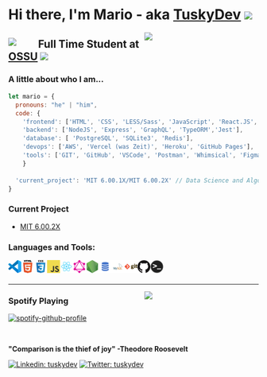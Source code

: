 <h1>
  Hi there, I'm Mario - aka
  <a href="https://github.com/tuskydev" target="_blank">TuskyDev</a>
  <img
    src="https://media.giphy.com/media/MwkyJ79beYGrhL56CF/giphy.gif"
    width= "70"
  />
</h1>

<img align='right' src="https://media.giphy.com/media/UvJQnKhuHajX0yZXYO/giphy.gif" width="230">

<!---
<img src="https://img.shields.io/website?label=Portfolio&style=for-the-badge&url=https://tuskydev.com/" href="https://tuskydev.com/"/>
-->

<h2>
  <img align="left" src="https://media.giphy.com/media/kKcKoPlL6RAtF6TZ0v/giphy.gif" width="60"/>

  Full Time Student at
  <a href="https://github.com/ossu/data-science" target="_blank">OSSU</a>
  <img
    src="https://media.giphy.com/media/okNF0ZTUeOQ2XavMLi/giphy.gif"
    width="40"
  />
</h2>

<h3>
  A little about who I am...
</h3>

```javascript
let mario = {
  pronouns: "he" | "him",
  code: {
    'frontend': ['HTML', 'CSS', 'LESS/Sass', 'JavaScript', 'React.JS', 'Next.JS','TypeScript', 'Styled-Components'],
    'backend': ['NodeJS', 'Express', 'GraphQL', 'TypeORM','Jest'],
    'database': [ 'PostgreSQL', 'SQLite3', 'Redis'],
    'devops': ['AWS', 'Vercel (was Zeit)', 'Heroku', 'GitHub Pages'],
    'tools': ['GIT', 'GitHub', 'VSCode', 'Postman', 'Whimsical', 'Figma', 'DB-Designer', 'React libraries'],
    }

  'current_project': 'MIT 6.00.1X/MIT 6.00.2X' // Data Science and Algorithm class from MIT (see link below)
}
```

### Current Project

- [MIT 6.00.2X](https://github.com/tuskydev/MIT-6.00.2x)

### Languages and Tools:

<img align="left" alt="Visual Studio Code" width="26px" src="https://raw.githubusercontent.com/github/explore/80688e429a7d4ef2fca1e82350fe8e3517d3494d/topics/visual-studio-code/visual-studio-code.png" />
<img align="left" alt="HTML5" width="26px" src="https://raw.githubusercontent.com/github/explore/80688e429a7d4ef2fca1e82350fe8e3517d3494d/topics/html/html.png" />
<img align="left" alt="CSS3" width="26px" src="https://raw.githubusercontent.com/github/explore/80688e429a7d4ef2fca1e82350fe8e3517d3494d/topics/css/css.png" />
<img align="left" alt="JavaScript" width="26px" src="https://raw.githubusercontent.com/github/explore/80688e429a7d4ef2fca1e82350fe8e3517d3494d/topics/javascript/javascript.png" />
<img align="left" alt="React" width="26px" src="https://raw.githubusercontent.com/github/explore/80688e429a7d4ef2fca1e82350fe8e3517d3494d/topics/react/react.png" />
<img align="left" alt="GraphQL" width="26px" src="https://raw.githubusercontent.com/github/explore/80688e429a7d4ef2fca1e82350fe8e3517d3494d/topics/graphql/graphql.png" />
<img align="left" alt="Node.js" width="26px" src="https://raw.githubusercontent.com/github/explore/80688e429a7d4ef2fca1e82350fe8e3517d3494d/topics/nodejs/nodejs.png" />
<img align="left" alt="SQL" width="26px" src="https://raw.githubusercontent.com/github/explore/80688e429a7d4ef2fca1e82350fe8e3517d3494d/topics/sql/sql.png" />
<img align="left" alt="MySQL" width="26px" src="https://raw.githubusercontent.com/github/explore/80688e429a7d4ef2fca1e82350fe8e3517d3494d/topics/mysql/mysql.png" />
<img align="left" alt="Git" width="26px" src="https://raw.githubusercontent.com/github/explore/80688e429a7d4ef2fca1e82350fe8e3517d3494d/topics/git/git.png" />
<img align="left" alt="GitHub" width="26px" src="https://raw.githubusercontent.com/github/explore/78df643247d429f6cc873026c0622819ad797942/topics/github/github.png" />
<img align="left" alt="Terminal" width="26px" src="https://raw.githubusercontent.com/github/explore/80688e429a7d4ef2fca1e82350fe8e3517d3494d/topics/terminal/terminal.png" />

<br />
<br/>

---

<img align='right' src="https://media.giphy.com/media/jSPJNgaJ2QSnjpGON9/giphy.gif" width="230">

<h3>
  Spotify Playing
</h3>

[![spotify-github-profile](https://spotify-github-profile.vercel.app/api/view?uid=312zj0dauzngy8xuzkuh27bn4&cover_image=true&theme=natemoo-re&show_offline=false&background_color=121212&interchange=true&bar_color=53b14f&bar_color_cover=true)](https://spotify-github-profile.vercel.app/api/view?uid=312zj0dauzngy8xuzkuh27bn4&redirect=true)

<br/>

<dl>
  <dt>
    <b>"Comparison is the thief of joy" -Theodore Roosevelt</b>
  </dt>
</dl>

[![Linkedin: tuskydev](https://img.shields.io/badge/-tuskydev-blue?style=flat-square&logo=Linkedin&logoColor=white&link=https://www.linkedin.com/in/tuskydev/)](https://www.linkedin.com/in/tuskydev/)
[![Twitter: tuskydev](https://img.shields.io/twitter/follow/tuskydev?style=social)](https://twitter.com/tuskydev)
